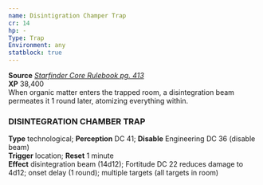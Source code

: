 ```yaml
---
name: Disintigration Champer Trap
cr: 14
hp: -
Type: Trap
Environment: any
statblock: true
---
```

**Source** [_Starfinder Core Rulebook pg. 413_](https://paizo.com/products/btpy9ssr?Starfinder-Core-Rulebook)  
**XP** 38,400  
When organic matter enters the trapped room, a disintegration beam permeates it 1 round later, atomizing everything within.

### DISINTEGRATION CHAMBER TRAP

**Type** technological; **Perception** DC 41; **Disable** Engineering DC 36 (disable beam)  
**Trigger** location; **Reset** 1 minute  
**Effect** disintegration beam (14d12); Fortitude DC 22 reduces damage to 4d12; onset delay (1 round); multiple targets (all targets in room)
